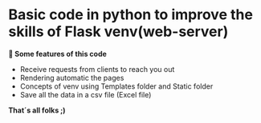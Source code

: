 # Basic code in python to improve the skills of Flask venv(web-server)

**🌟 Some features of this code**

- Receive requests from clients to reach you out
- Rendering automatic the pages
- Concepts of venv using Templates folder and Static folder
- Save all the data in a csv file (Excel file)

**That´s all folks ;)**

